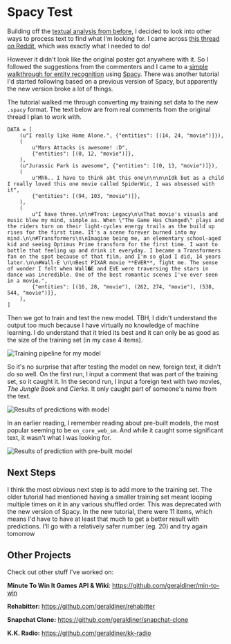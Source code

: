 # Spacy Test

Building off the [textual analysis from before](https://github.com/geraldiner/textual-analysis), I decided to look into other ways to process text to find what I'm looking for. I came across [this thread on Reddit](https://www.reddit.com/r/datascience/comments/dhchq2/extracting_movie_titles_from_text_source/), which was exactly what I needed to do!

However it didn't look like the original poster got anywhere with it. So I followed the suggestions from the commenters and I came to a [simple walkthrough for entity recognition](https://towardsdatascience.com/using-spacy-3-0-to-build-a-custom-ner-model-c9256bea098) using [Spacy](https://spacy.io/). There was another tutorial I'd started following based on a previous version of Spacy, but apparently the new version broke a lot of things.

The tutorial walked me through converting my training set data to the new `.spacy` format. The text below are from real comments from the original thread I plan to work with.

```
DATA = [
    (u"I really like Home Alone.", {"entities": [(14, 24, "movie")]}),
    (
        u"Mars Attacks is awesome! :D",
        {"entities": [(0, 12, "movie")]},
    ),
    (u"Jurassic Park is awesome", {"entities": [(0, 13, "movie")]}),
    (
        u"Mhh.. I have to think abt this one\n\n\n\nIdk but as a child I really loved this one movie called SpiderWic, I was obsessed with it",
        {"entities": [(94, 103, "movie")]},
    ),
    (
        u"I have three.\n\n#Tron: Legacy\n\nThat movie's visuals and music blew my mind, simple as. When \"The Game Has Changed\" plays and the riders turn on their light-cycles energy trails as the build up rises for the first time. It's a scene forever burned into my mind.\n\n#Transformers\n\nImagine being me, an elementary school-aged kid and seeing Optimus Prime transform for the first time. I want to bottle that feeling up and drink it everyday. I became a Transformers fan on the spot because of that film, and I'm so glad I did, 14 years later.\n\n#Wall-E \n\nBest PIXAR movie **EVER**, fight me. The sense of wonder I felt when Wall�E and EVE were traversing the stars in dance was incredible. One of the best romantic scenes I've ever seen in a movie.",
        {"entities": [(16, 28, "movie"), (262, 274, "movie"), (538, 544, "movie")]},
    ),
]
```

Then we got to train and test the new model. TBH, I didn't understand the output too much because I have virtually no knowledge of machine learning. I do understand that it tried its best and it can only be as good as the size of the training set (in my case 4 items).

![Training pipeline for my model](https://cdn.discordapp.com/attachments/377363002619461633/839063854398046248/unknown.png)

So it's no surprise that after testing the model on new, foreign text, it didn't do so well. On the first run, I input a comment that was part of the training set, so it caught it. In the second run, I input a foreign text with two movies, *The Jungle Book* and *Clerks*. It only caught part of someone's name from the text.

![Results of predictions with model](https://cdn.discordapp.com/attachments/377363002619461633/839057962768662549/unknown.png)

In an earlier reading, I remember reading about pre-built models, the most popular seeming to be `en_core_web_sm`. And while it caught some significant text, it wasn't what I was looking for.

![Results of prediction with pre-built model](https://cdn.discordapp.com/attachments/377363002619461633/839058092956057630/unknown.png)

## Next Steps
I think the most obvious next step is to add more to the training set. The older tutorial had mentioned having a smaller training set meant looping multiple times on it in any various shuffled order. This was deprecated with the new version of Spacy. In the new tutorial, there were 11 items, which means I'd have to have at least that much to get a better result with predictions. I'll go with a relatively safer number (eg. 20) and try again tomorrow







## Other Projects

Check out other stuff I've worked on:

**Minute To Win It Games API & Wiki**: https://github.com/geraldiner/min-to-win

**Rehabitter:** https://github.com/geraldiner/rehabitter

**Snapchat Clone:** https://github.com/geraldiner/snapchat-clone

**K.K. Radio:** https://github.com/geraldiner/kk-radio
